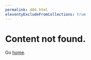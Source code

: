 ```yaml
---
permalink: 404.html
eleventyExcludeFromCollections: true
---
```


# Content not found.

Go <a href="/">home</a>.
